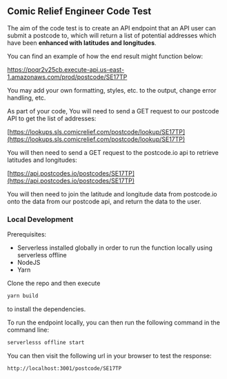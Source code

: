 ## Comic Relief Engineer Code Test

The aim of the code test is to create an API endpoint that an API user can submit a postcode to, which
will return a list of potential addresses which have been **enhanced with latitudes and longitudes**.

You can find an example of how the end result might function below:

https://poqr2v25cb.execute-api.us-east-1.amazonaws.com/prod/postcode/SE17TP

You may add your own formatting, styles, etc. to the output, change error handling, etc.

As part of your code, You will need to send a GET request to our postcode API to get the list of addresses:

[https://lookups.sls.comicrelief.com/postcode/lookup/SE17TP](https://lookups.sls.comicrelief.com/postcode/lookup/SE17TP)

You will then need to send a GET request to the postcode.io api to retrieve latitudes and longitudes:

[https://api.postcodes.io/postcodes/SE17TP](https://api.postcodes.io/postcodes/SE17TP)

You will then need to join the latitude and longitude data from postcode.io onto the data from our
postcode api, and return the data to the user.

### Local Development

Prerequisites:
- Serverless installed globally in order to run the function locally using serverless offline
- NodeJS
- Yarn

Clone the repo and then execute

```bash
yarn build
```

to install the dependencies.

To run the endpoint locally, you can then run the following command in the command line:

```bash
serverlesss offline start
```

You can then visit the following url in your browser to test the response:

```bash
http://localhost:3001/postcode/SE17TP
```
